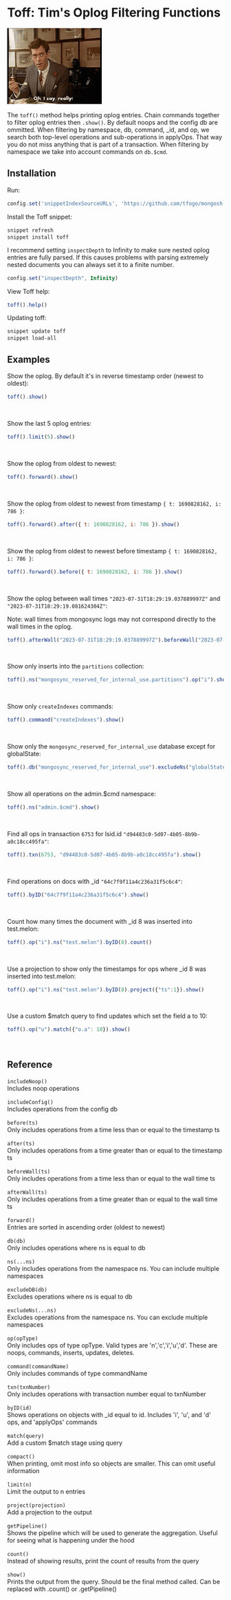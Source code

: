 # Toff: Tim's Oplog Filtering Functions

![Bertie Wooster](bertie.gif)

The `toff()` method helps printing oplog entries. Chain commands together to filter oplog entries then `.show()`. By default noops and the config db are ommitted. When filtering by namespace, db, command, _id, and op, we search both top-level operations and sub-operations in applyOps. That way you do not miss anything that is part of a transaction. When filtering by namespace we take into account commands on `db.$cmd`.

## Installation

Run:

```js
config.set('snippetIndexSourceURLs', 'https://github.com/tfogo/mongosh-snippets/raw/main/index.bson.br;' + config.get('snippetIndexSourceURLs'))
```

Install the Toff snippet:

```
snippet refresh
snippet install toff
```

I recommend setting `inspectDepth` to Infinity to make sure nested oplog entries are fully parsed. If this causes problems with parsing extremely nested documents you can always set it to a finite number. 

```js
config.set("inspectDepth", Infinity)
```

View Toff help:

```js
toff().help()
```

Updating toff:

```
snippet update toff
snippet load-all
```

## Examples

Show the oplog. By default it's in reverse timestamp order (newest to oldest):
```js
toff().show()
```
<br />

Show the last 5 oplog entries:
```js
toff().limit(5).show()
```
<br />

Show the oplog from oldest to newest:
```js
toff().forward().show()
```
<br />

Show the oplog from oldest to newest from timestamp `{ t: 1690828162, i: 786 }`:
```js
toff().forward().after({ t: 1690828162, i: 786 }).show()
```
<br />

Show the oplog from oldest to newest before timestamp `{ t: 1690828162, i: 786 }`:
```js
toff().forward().before({ t: 1690828162, i: 786 }).show()
```
<br />

Show the oplog between wall times `"2023-07-31T18:29:19.037889997Z"` and `"2023-07-31T18:29:19.081624304Z"`:

Note: wall times from mongosync logs may not correspond directly to the wall times in the oplog.
```js
toff().afterWall("2023-07-31T18:29:19.037889997Z").beforeWall("2023-07-31T18:29:19.081624304Z").show()
```
<br />

Show only inserts into the `partitions` collection:
```js
toff().ns("mongosync_reserved_for_internal_use.partitions").op("i").show()
```
<br />

Show only `createIndexes` commands:
```js
toff().command("createIndexes").show()
```
<br />

Show only the `mongosync_reserved_for_internal_use` database except for globalState:
```js
toff().db("mongosync_reserved_for_internal_use").excludeNs("globalState").show()
```
<br />

Show all operations on the admin.$cmd namespace:
```js
toff().ns("admin.$cmd").show()
```
<br />

Find all ops in transaction `6753` for lsid.id `"d94483c0-5d07-4b05-8b9b-a0c18cc495fa"`:
```js
toff().txn(6753, "d94483c0-5d07-4b05-8b9b-a0c18cc495fa").show()
```
<br />

Find operations on docs with _id `"64c7f9f11a4c236a31f5c6c4"`:
```js
toff().byID("64c7f9f11a4c236a31f5c6c4").show()
```
<br />

Count how many times the document with _id 8 was inserted into test.melon:
```js
toff().op("i").ns("test.melon").byID(8).count()
```
<br />

Use a projection to show only the timestamps for ops where _id 8 was inserted into test.melon:
```js
toff().op("i").ns("test.melon").byID(8).project({"ts":1}).show()
```
<br />


Use a custom $match query to find updates which set the field a to 10:
```js
toff().op("u").match({"o.a": 10}).show()
```
<br />

## Reference

`includeNoop()`           
Includes noop operations
<br />
 
`includeConfig()`         
Includes operations from the config db
<br />
 
`before(ts)`              
Only includes operations from a time less than or equal to the timestamp ts
<br />
 
`after(ts)`               
Only includes operations from a time greater than or equal to the timestamp ts
<br />
 
`beforeWall(ts)`          
Only includes operations from a time less than or equal to the wall time ts
<br />
 
`afterWall(ts)`           
Only includes operations from a time greater than or equal to the wall time ts
<br />
 
`forward()`               
Entries are sorted in ascending order (oldest to newest)
<br />
 
`db(db)`                  
Only includes operations where ns is equal to db
<br />
 
`ns(...ns)`               
Only includes operations from the namespace ns. You can include multiple namespaces
<br />
 
`excludeDB(db)`           
Excludes operations where ns is equal to db
<br />
 
`excludeNs(...ns)`        
Excludes operations from the namespace ns. You can exclude multiple namespaces
<br />
 
`op(opType)`              
Only includes ops of type opType. Valid types are 'n','c','i','u','d'. These are noops, commands, inserts, updates, deletes.
<br />
 
`command(commandName)`    
Only includes commands of type commandName
<br />
 
`txn(txnNumber)`          
Only includes operations with transaction number equal to txnNumber
<br />
 
`byID(id)`                
Shows operations on objects with _id equal to id. Includes 'i', 'u', and 'd' ops, and 'applyOps' commands
<br />
 
`match(query)`            
Add a custom $match stage using query
<br />
 
`compact()`               
When printing, omit most info so objects are smaller. This can omit useful information
<br />
 
`limit(n)`                
Limit the output to n entries
<br />
 
`project(projection)`     
Add a projection to the output
<br />
 
`getPipeline()`          
Shows the pipeline which will be used to generate the aggregation. Useful for seeing what is happening under the hood
<br />
 
`count()`                 
Instead of showing results, print the count of results from the query
<br />
 
`show()`                  
Prints the output from the query. Should be the final method called. Can be replaced with .count() or .getPipeline()
<br />
 